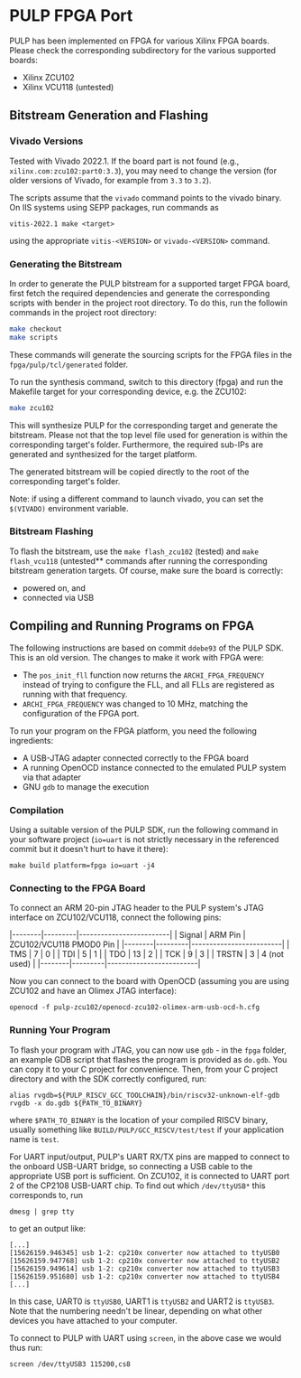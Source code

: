 # PULP FPGA Port

PULP has been implemented on FPGA for various Xilinx FPGA boards. Please check the corresponding
subdirectory for the various supported boards:

* Xilinx ZCU102
* Xilinx VCU118 (untested)

## Bitstream Generation and Flashing

### Vivado Versions
Tested with Vivado 2022.1. If the board part is not found (e.g., `xilinx.com:zcu102:part0:3.3`), you may need to change the version (for older versions of Vivado, for example from `3.3` to `3.2`).

The scripts assume that the `vivado` command points to the vivado binary. On IIS systems using SEPP packages, run commands as 
```
vitis-2022.1 make <target>
```
using the appropriate `vitis-<VERSION>` or `vivado-<VERSION>` command.

### Generating the Bitstream
In order to generate the PULP bitstream for a supported target FPGA board, first fetch the required
dependencies and generate the corresponding scripts with bender in the project root directory. To
do this, run the followin commands in the project root directory:

```bash
make checkout
make scripts
```

These commands will generate the sourcing scripts for the FPGA files in the
`fpga/pulp/tcl/generated` folder. 

To run the synthesis command, switch to this directory (fpga) and run the Makefile target for your
corresponding device, e.g. the ZCU102:

```bash
make zcu102
```

This will synthesize PULP for the corresponding target and generate the bitstream. Please not that
the top level file used for generation is within the corresponding target's folder. Furthermore,
the required sub-IPs are generated and synthesized for the target platform. 

The generated bitstream will be copied directly to the root of the corresponding target's folder.

Note: if using a different command to launch vivado, you can set the `$(VIVADO)` environment variable.

### Bitstream Flashing

To flash the bitstream, use the `make flash_zcu102` (tested) and `make flash_vcu118` (untested** commands after running the corresponding bitstream generation targets. Of course, make sure the board is correctly:
* powered on, and
* connected via USB

## Compiling and Running Programs on FPGA

The following instructions are based on commit `ddebe93` of the PULP SDK. This is an old version. The changes to make it work with FPGA were:
* The `pos_init_fll` function now returns the `ARCHI_FPGA_FREQUENCY` instead of trying to configure the FLL, and all FLLs are registered as running with that frequency.
* `ARCHI_FPGA_FREQUENCY` was changed to 10 MHz, matching the configuration of the FPGA port.

To run your program on the FPGA platform, you need the following ingredients:
* A USB-JTAG adapter connected correctly to the FPGA board
* A running OpenOCD instance connected to the emulated PULP system via that adapter
* GNU `gdb` to manage the execution

### Compilation

Using a suitable version of the PULP SDK, run the following command in your software project (`io=uart` is not strictly necessary in the referenced commit but it doesn't hurt to have it there):
```
make build platform=fpga io=uart -j4
```
### Connecting to the FPGA Board
To connect an ARM 20-pin JTAG header to the PULP system's JTAG interface on ZCU102/VCU118, connect the following pins:

|--------|---------|-------------------------|
| Signal | ARM Pin | ZCU102/VCU118 PMOD0 Pin |
|--------|---------|-------------------------|
| TMS    | 7       | 0                       |
| TDI    | 5       | 1                       |
| TDO    | 13      | 2                       |
| TCK    | 9       | 3                       |
| TRSTN  | 3       | 4 (not used)            |
|--------|---------|-------------------------|

Now you can connect to the board with OpenOCD (assuming you are using ZCU102 and have an Olimex JTAG interface):
```
openocd -f pulp-zcu102/openocd-zcu102-olimex-arm-usb-ocd-h.cfg
```

### Running Your Program

To flash your program with JTAG, you can now use `gdb` - in the `fpga` folder, an example GDB script that flashes the program is provided as `do.gdb`. You can copy it to your C project for convenience. Then, from your C project directory and with the SDK correctly configured, run:
```
alias rvgdb=${PULP_RISCV_GCC_TOOLCHAIN}/bin/riscv32-unknown-elf-gdb
rvgdb -x do.gdb ${PATH_TO_BINARY}
```
where `$PATH_TO_BINARY` is the location of your compiled RISCV binary, usually something like `BUILD/PULP/GCC_RISCV/test/test` if your application name is `test`.

For UART input/output, PULP's UART RX/TX pins are mapped to connect to the onboard USB-UART bridge, so connecting a USB cable to the appropriate USB port is sufficient. On ZCU102, it is connected to UART port 2 of the CP2108 USB-UART chip. To find out which `/dev/ttyUSB*` this corresponds to, run 
```
dmesg | grep tty
```
to get an output like:
```
[...]
[15626159.946345] usb 1-2: cp210x converter now attached to ttyUSB0
[15626159.947768] usb 1-2: cp210x converter now attached to ttyUSB2
[15626159.949614] usb 1-2: cp210x converter now attached to ttyUSB3
[15626159.951680] usb 1-2: cp210x converter now attached to ttyUSB4
[...]
```

In this case, UART0 is `ttyUSB0`, UART1 is `ttyUSB2` and UART2 is `ttyUSB3`. Note that the numbering needn't be linear, depending on what other devices you have attached to your computer.

To connect to PULP with UART using `screen`, in the above case we would thus run:

`screen /dev/ttyUSB3 115200,cs8`
